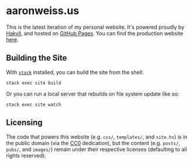 # aaronweiss.us

This is the latest iteration of my personal website. It's powered proudly by [Hakyll][hakyll], and
hosted on [GitHub Pages][gh-pages]. You can find the production website [here][awe].

## Building the Site

With [`stack`][stack] installed, you can build the site from the shell:
```fish
stack exec site build
```

Or you can run a local server that rebuilds on file system update like so:
```fish
stack exec site watch
```

## Licensing

The code that powers this website (e.g. `css/`, `templates/`, and `site.hs`) is in the public domain
(via the [CC0][cc0] dedication), but the content (e.g. `posts/`, `pubs/`, and `images/`) remain
under their respective licenses (defaulting to all rights reserved).

[awe]: https://aaronweiss.us/
[hakyll]: http://jaspervdj.be/hakyll/
[gh-pages]: https://pages.github.com/
[stack]: https://haskellstack.org/
[cc0]: https://creativecommons.org/share-your-work/public-domain/cc0/
